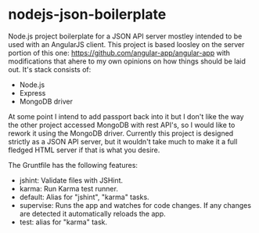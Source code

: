 nodejs-json-boilerplate
=======================

Node.js project boilerplate for a JSON API server mostley intended to be used
with an AngularJS client.  This project is based loosley on the server portion
of this one: https://github.com/angular-app/angular-app with modifications that
ahere to my own opinions on how things should be laid out.  It's stack consists
of:

* Node.js
* Express
* MongoDB driver

At some point I intend to add passport back into it but I don't like the way
the other project accessed MongoDB with rest API's, so I would like to rework
it using the MongoDB driver.  Currently this project is designed strictly as
a JSON API server, but it wouldn't take much to make it a full fledged HTML
server if that is what you desire.

The Gruntfile has the following features:

* jshint: Validate files with JSHint.
* karma: Run Karma test runner.
* default: Alias for "jshint", "karma" tasks.
* supervise: Runs the app and watches for code changes. If any changes are
  detected it automatically reloads the app.
* test: alias for "karma" task.
